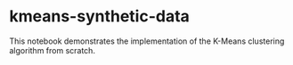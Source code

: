 # kmeans-synthetic-data
This notebook demonstrates the implementation of the K-Means clustering algorithm from scratch.
